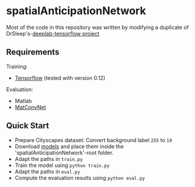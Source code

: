 # spatialAnticipationNetwork

Most of the code in this repository was written by modifying a duplicate of DrSleep's-[deeplab-tensorflow project](https://github.com/DrSleep/tensorflow-deeplab-resnet)


## Requirements
Training:
- [Tensorflow](https://www.tensorflow.org/versions/r0.12/get_started/os_setup) (tested with version 0.12)  

Evaluation:
- Matlab
- [MatConvNet](http://www.vlfeat.org/matconvnet/)

## Quick Start
- Prepare Cityscapes dataset: Convert background label `255` to `19`
- Download [models](https://drive.google.com/open?id=0BxsTYGkWsxcJWlR1V0pkRW1YVWM) and place them inside the 'spatialAnticipationNetwork'-root folder.
- Adapt the paths in `train.py`
- Train the model using `python train.py`
- Adapt the paths in `eval.py`
- Compute the evaluation results using `python eval.py`


